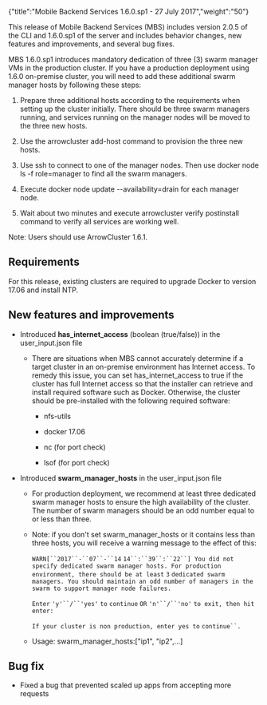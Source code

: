 {"title":"Mobile Backend Services 1.6.0.sp1 - 27 July 2017","weight":"50"}

This release of Mobile Backend Services (MBS) includes version 2.0.5 of the CLI and 1.6.0.sp1 of the server and includes behavior changes, new features and improvements, and several bug fixes.

MBS 1.6.0.sp1 introduces mandatory dedication of three (3) swarm manager VMs in the production cluster. If you have a production deployment using 1.6.0 on-premise cluster, you will need to add these additional swarm manager hosts by following these steps:

1. Prepare three additional hosts according to the requirements when setting up the cluster initially. There should be three swarm managers running, and services running on the manager nodes will be moved to the three new hosts.

2. Use the arrowcluster add-host command to provision the three new hosts.

3. Use ssh to connect to one of the manager nodes. Then use docker node ls -f role=manager to find all the swarm managers.

4. Execute docker node update <node-id> --availability=drain for each manager node.

5. Wait about two minutes and execute arrowcluster verify postinstall command to verify all services are working well.


Note: Users should use ArrowCluster 1.6.1.

## Requirements

For this release, existing clusters are required to upgrade Docker to version 17.06 and install NTP.

## New features and improvements

* Introduced **has\_internet\_access** (boolean (true/false)) in the user\_input.json file

  * There are situations when MBS cannot accurately determine if a target cluster in an on-premise environment has Internet access. To remedy this issue, you can set has\_internet\_access to true if the cluster has full Internet access so that the installer can retrieve and install required software such as Docker. Otherwise, the cluster should be pre-installed with the following required software:

    * nfs-utils

    * docker 17.06

    * nc (for port check)

    * lsof (for port check)

* Introduced **swarm\_manager\_hosts** in the user\_input.json file

  * For production deployment, we recommend at least three dedicated swarm manager hosts to ensure the high availability of the cluster. The number of swarm managers should be an odd number equal to or less than three.

  * Note: if you don't set swarm\_manager\_hosts or it contains less than three hosts, you will receive a warning message to the effect of this:

    `WARN[``2017``-``07``-``14`  `14``:``39``:``22``] You did not specify dedicated swarm manager hosts. For production environment, there should be at least` `3` `dedicated swarm managers. You should maintain an odd number of managers in the swarm to support manager node failures.`

    `Enter` `'y'``/``'yes'` `to` `continue` `OR` `'n'``/``'no'` `to exit, then hit enter:`

    `If your cluster is non production, enter yes to` `continue``.`

  * Usage: swarm\_manager\_hosts:\["ip1", "ip2",...\]


## Bug fix

* Fixed a bug that prevented scaled up apps from accepting more requests
